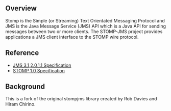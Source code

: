 Overview
--------

Stomp is the Simple (or Streaming) Text Orientated Messaging Protocol and
JMS is the Java Message Service (JMS) API which is a Java API for sending 
messages between two or more clients. The STOMP-JMS project provides applications
a JMS client interface to the STOMP wire protocol.

Reference
---------

* [JMS 3.1,2.0,1.1 Specification](http://java.sun.com/products/jms/docs.html)
* [STOMP 1.0 Specification](http://stomp.github.com/stomp-specification-1.0.html)

Background
----------

This is a fork of the original stompjms library created by Rob Davies and Hiram Chirino.
